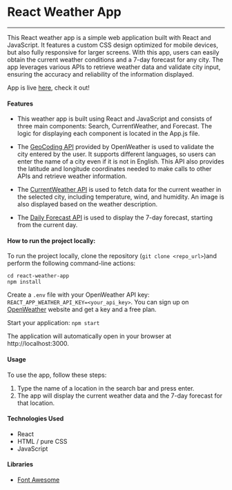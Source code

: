 # React Weather App

---

This React weather app is a simple web application built with React and JavaScript. It features a custom CSS design optimized for mobile devices, but also fully responsive for larger screens. With this app, users can easily obtain the current weather conditions and a 7-day forecast for any city. The app leverages various APIs to retrieve weather data and validate city input, ensuring the accuracy and reliability of the information displayed.

App is live [here](https://alimarchi.github.io/react-weather-app/), check it out!

#### Features
- This weather app is built using React and JavaScript and consists of three main components: Search, CurrentWeather, and Forecast. The logic for displaying each component is located in the App.js file.

- The [GeoCoding API](https://openweathermap.org/api/geocoding-api) provided by OpenWeather is used to validate the city entered by the user. It supports different languages, so users can enter the name of a city even if it is not in English. This API also provides the latitude and longitude coordinates needed to make calls to other APIs and retrieve weather information.

- The [CurrentWeather API](https://openweathermap.org/current) is used to fetch data for the current weather in the selected city, including temperature, wind, and humidity. An image is also displayed based on the weather description.

- The [Daily Forecast API](https://openweathermap.org/forecast16) is used to display the 7-day forecast, starting from the current day.



#### How to run the project locally:

To run the project locally, clone the repository (`git clone <repo_url>`)and perform the following command-line actions:

```
cd react-weather-app
npm install
```

Create a `.env` file with your OpenWeather API key: `REACT_APP_WEATHER_API_KEY=<your_api_key>`. You can sign up on [OpenWeather](https://openweathermap.org/api) website and get a key and a free plan.

Start your application: `npm start`

The application will automatically open in your browser at http://localhost:3000. 

#### Usage

To use the app, follow these steps:

1. Type the name of a location in the search bar and press enter.
2. The app will display the current weather data and the 7-day forecast for that location.

#### Technologies Used
- React
- HTML / pure CSS
- JavaScript

#### Libraries

- [Font Awesome](https://fontawesome.com/v5/docs/web/use-with/react)